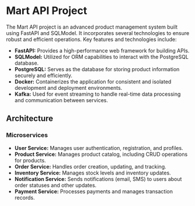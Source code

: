 # Mart API Project

The Mart API project is an advanced product management system built using FastAPI and SQLModel. It incorporates several technologies to ensure robust and efficient operations. Key features and technologies include:

- **FastAPI:** Provides a high-performance web framework for building APIs.
- **SQLModel:** Utilized for ORM capabilities to interact with the PostgreSQL database.
- **PostgreSQL:** Serves as the database for storing product information securely and efficiently.
- **Docker:** Containerizes the application for consistent and isolated development and deployment environments.
- **Kafka:** Used for event streaming to handle real-time data processing and communication between services.

## Architecture

### Microservices

- **User Service:** Manages user authentication, registration, and profiles.
- **Product Service:** Manages product catalog, including CRUD operations for products.
- **Order Service:** Handles order creation, updating, and tracking.
- **Inventory Service:** Manages stock levels and inventory updates.
- **Notification Service:** Sends notifications (email, SMS) to users about order statuses and other updates.
- **Payment Service:** Processes payments and manages transaction records.

